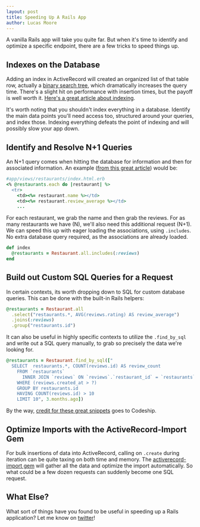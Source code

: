 ```yaml
---
layout: post
title: Speeding Up A Rails App
author: Lucas Moore
---
```


A vanilla Rails app will take you quite far. But when it's time to identify and optimize a specific endpoint, there are a few tricks to speed things up.

## Indexes on the Database

Adding an index in ActiveRecord will created an organized list of that table row, actually a [binary search tree](http://dev.thelucasmoore.com/2016/09/16/Data-Structures-in-Ruby.html), which dramatically increases the query time. There's a slight hit on performance with insertion times, but the payoff is well worth it. [Here's a great article about indexing](http://rakeroutes.com/blog/increase-rails-performance-with-database-indexes/).

It's worth noting that you shouldn't index everything in a database. Identify the main data points you'll need access too, structured around your queries, and index those. Indexing everything defeats the point of indexing and will possibly slow your app down.

## Identify and Resolve N+1 Queries

An N+1 query comes when hitting the database for information and then for associated information. An example ([from this great article](https://blog.codeship.com/speed-up-activerecord/)) would be:

```ruby
#app/views/restaurants/index.html.erb
<% @restaurants.each do |restaurant| %>
  <tr>
    <td><%= restaurant.name %></td>
    <td><%= restaurant.review_average %></td>
    ...
```

For each restaurant, we grab the name and then grab the reviews. For as many restaurants we have (N), we'll also need this additional request (N+1). We can speed this up with eager loading the associations, using `.includes`. No extra database query required, as the associations are already loaded.

```ruby
def index
  @restaurants = Restaurant.all.includes(:reviews)
end
```

## Build out Custom SQL Queries for a Request

In certain contexts, its worth dropping down to SQL for custom database queries. This can be done with the built-in Rails helpers:

```ruby
@restaurants = Restaurant.all
  .select("restaurants.*, AVG(reviews.rating) AS review_average")
  .joins(:reviews)
  .group("restaurants.id")
```

It can also be useful in highly specific contexts to utilize the `.find_by_sql` and write out a SQL query manually, to grab so precisely the data we're looking for.

```ruby
@restaurants = Restaurant.find_by_sql(["
  SELECT  restaurants.*, COUNT(reviews.id) AS review_count
    FROM `restaurants`
      INNER JOIN `reviews` ON `reviews`.`restaurant_id` = `restaurants`.`id`
    WHERE (reviews.created_at > ?)
    GROUP BY restaurants.id
    HAVING COUNT(reviews.id) > 10
    LIMIT 10", 3.months.ago])
```

By the way, [credit for these great snippets](https://blog.codeship.com/speed-up-activerecord/) goes to Codeship.

## Optimize Imports with the ActiveRecord-Import Gem

For bulk insertions of data into ActiveRecord, calling on `.create` during iteration can be quite taxing on both time and memory. The [activerecord-import gem](https://github.com/zdennis/activerecord-import) will gather all the data and optimize the import automatically. So what could be a few dozen requests can suddenly become one SQL request.

## What Else?

What sort of things have you found to be useful in speeding up a Rails application? Let me know on [twitter](https://twitter.com/thelucasmoore)!
